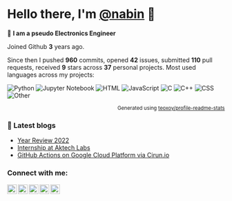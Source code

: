 <!-- <img src="profile_background.png" width="100%"> -->

<p>
  <h1>
    <b>Hello there, I'm <a href="https://github.com/nabin-nath">@nabin</a> 👋</b>
  </h1>
</p>

🚀 **I am a pseudo Electronics Engineer**

Joined Github **3** years ago.

Since then I pushed **960** commits, opened **42** issues, submitted **110** pull requests, received **9** stars across **37** personal projects.
Most used languages across my projects:

![Python](https://img.shields.io/static/v1?style=flat-square&label=%E2%A0%80&color=555&labelColor=%233572A5&message=Python%EF%B8%B191.5%25)
![Jupyter Notebook](https://img.shields.io/static/v1?style=flat-square&label=%E2%A0%80&color=555&labelColor=%23DA5B0B&message=Jupyter%20Notebook%EF%B8%B14.3%25)
![HTML](https://img.shields.io/static/v1?style=flat-square&label=%E2%A0%80&color=555&labelColor=%23e34c26&message=HTML%EF%B8%B11.1%25)
![JavaScript](https://img.shields.io/static/v1?style=flat-square&label=%E2%A0%80&color=555&labelColor=%23f1e05a&message=JavaScript%EF%B8%B10.9%25)
![C](https://img.shields.io/static/v1?style=flat-square&label=%E2%A0%80&color=555&labelColor=%23555555&message=C%EF%B8%B10.8%25)
![C++](https://img.shields.io/static/v1?style=flat-square&label=%E2%A0%80&color=555&labelColor=%23f34b7d&message=C%2B%2B%EF%B8%B10.4%25)
![CSS](https://img.shields.io/static/v1?style=flat-square&label=%E2%A0%80&color=555&labelColor=%23563d7c&message=CSS%EF%B8%B10.3%25)
![Other](https://img.shields.io/static/v1?style=flat-square&label=%E2%A0%80&color=555&labelColor=%23ededed&message=Other%EF%B8%B10.2%25)

<p align="right"><sub>Generated using <a href="https://github.com/marketplace/actions/profile-readme-stats">teoxoy/profile-readme-stats</a></sub></p>

### 📕 Latest blogs

<!-- BLOG-POST-LIST:START -->
- [Year Review 2022](https://nabin-nath.github.io/posts/year-review-2022/)
- [Internship at Aktech Labs](https://nabin-nath.github.io/posts/aktech-labs-intern/)
- [GitHub Actions on Google Cloud Platform via Cirun.io](https://medium.com/@nabinnath9/github-actions-on-google-cloud-platform-via-cirun-io-28a36c3b1c22?source=rss-51e400dd2d27------2)
<!-- BLOG-POST-LIST:END -->

### Connect with me:

[<img align="left" alt="nabinnath | Website" width="22px" src="https://user-images.githubusercontent.com/55244069/206904166-939ff829-391e-4fb2-8d98-95ac7aaf22c0.png" />][website]
[<img align="left" alt="nabinnath | LinkedIn" width="22px" src="https://cdn.jsdelivr.net/npm/simple-icons@v3/icons/linkedin.svg" />][linkedin]
[<img align="left" alt="nabinnath | Medium" width="22px" src="https://cdn.jsdelivr.net/npm/simple-icons@v3/icons/medium.svg" />][medium]
[<img align="left" alt="nabinnath | Code Chef" width="22px" src="https://cdn.jsdelivr.net/npm/simple-icons@v3/icons/codechef.svg" />][codechef]
[<img align="left" alt="nabinnath | Twitter" width="22px" src="https://cdn.jsdelivr.net/npm/simple-icons@v3/icons/twitter.svg" />][twitter]

<br />

[website]: http://nabin-nath.github.io/
[medium]: https://medium.com/@nabinnath9/
[codechef]: http://codechef.com/users/nabinnath9/
[twitter]: https://twitter.com/nabin_nath9
[linkedin]: https://www.linkedin.com/in/nabinnath9/
